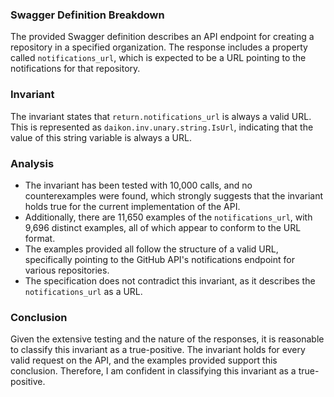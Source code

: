 ### Swagger Definition Breakdown
The provided Swagger definition describes an API endpoint for creating a repository in a specified organization. The response includes a property called `notifications_url`, which is expected to be a URL pointing to the notifications for that repository.

### Invariant
The invariant states that `return.notifications_url` is always a valid URL. This is represented as `daikon.inv.unary.string.IsUrl`, indicating that the value of this string variable is always a URL.

### Analysis
- The invariant has been tested with 10,000 calls, and no counterexamples were found, which strongly suggests that the invariant holds true for the current implementation of the API.
- Additionally, there are 11,650 examples of the `notifications_url`, with 9,696 distinct examples, all of which appear to conform to the URL format.
- The examples provided all follow the structure of a valid URL, specifically pointing to the GitHub API's notifications endpoint for various repositories.
- The specification does not contradict this invariant, as it describes the `notifications_url` as a URL.

### Conclusion
Given the extensive testing and the nature of the responses, it is reasonable to classify this invariant as a true-positive. The invariant holds for every valid request on the API, and the examples provided support this conclusion. Therefore, I am confident in classifying this invariant as a true-positive.
